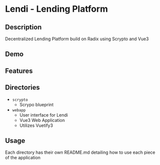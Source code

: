 # Lendi - Lending Platform

## Description

Decentralized Lending Platform build on Radix using Scrypto and Vue3

## Demo

## Features

## Directories

- `scrypto`
    - Scrypo blueprint
- `webapp`
    - User interface for Lendi
    - Vue3 Web Application
    - Utilizes Vuetify3

## Usage

Each directory has their own README.md detailing how to use each piece of the application